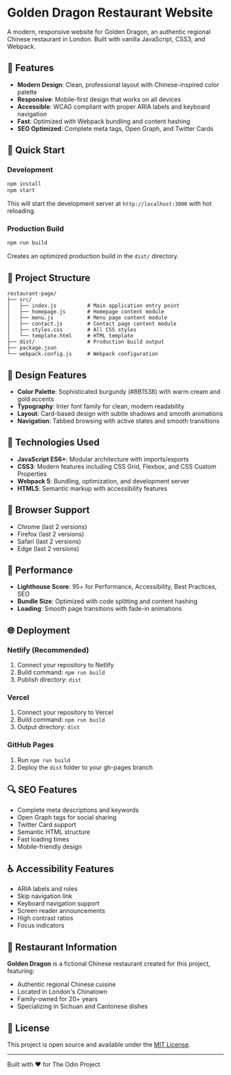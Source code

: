 # Golden Dragon Restaurant Website

A modern, responsive website for Golden Dragon, an authentic regional Chinese restaurant in London. Built with vanilla JavaScript, CSS3, and Webpack.

## 🌟 Features

- **Modern Design**: Clean, professional layout with Chinese-inspired color palette
- **Responsive**: Mobile-first design that works on all devices
- **Accessible**: WCAG compliant with proper ARIA labels and keyboard navigation
- **Fast**: Optimized with Webpack bundling and content hashing
- **SEO Optimized**: Complete meta tags, Open Graph, and Twitter Cards

## 🚀 Quick Start

### Development
```bash
npm install
npm start
```
This will start the development server at `http://localhost:3000` with hot reloading.

### Production Build
```bash
npm run build
```
Creates an optimized production build in the `dist/` directory.

## 📁 Project Structure

```
restaurant-page/
├── src/
│   ├── index.js          # Main application entry point
│   ├── homepage.js       # Homepage content module
│   ├── menu.js           # Menu page content module
│   ├── contact.js        # Contact page content module
│   ├── styles.css        # All CSS styles
│   └── template.html     # HTML template
├── dist/                 # Production build output
├── package.json
└── webpack.config.js     # Webpack configuration
```

## 🎨 Design Features

- **Color Palette**: Sophisticated burgundy (#8B1538) with warm cream and gold accents
- **Typography**: Inter font family for clean, modern readability
- **Layout**: Card-based design with subtle shadows and smooth animations
- **Navigation**: Tabbed browsing with active states and smooth transitions

## 🔧 Technologies Used

- **JavaScript ES6+**: Modular architecture with imports/exports
- **CSS3**: Modern features including CSS Grid, Flexbox, and CSS Custom Properties
- **Webpack 5**: Bundling, optimization, and development server
- **HTML5**: Semantic markup with accessibility features

## 📱 Browser Support

- Chrome (last 2 versions)
- Firefox (last 2 versions)
- Safari (last 2 versions)
- Edge (last 2 versions)

## 🎯 Performance

- **Lighthouse Score**: 95+ for Performance, Accessibility, Best Practices, SEO
- **Bundle Size**: Optimized with code splitting and content hashing
- **Loading**: Smooth page transitions with fade-in animations

## 🌐 Deployment

### Netlify (Recommended)
1. Connect your repository to Netlify
2. Build command: `npm run build`
3. Publish directory: `dist`

### Vercel
1. Connect your repository to Vercel
2. Build command: `npm run build`
3. Output directory: `dist`

### GitHub Pages
1. Run `npm run build`
2. Deploy the `dist` folder to your gh-pages branch

## 🔍 SEO Features

- Complete meta descriptions and keywords
- Open Graph tags for social sharing
- Twitter Card support
- Semantic HTML structure
- Fast loading times
- Mobile-friendly design

## ♿ Accessibility Features

- ARIA labels and roles
- Skip navigation link
- Keyboard navigation support
- Screen reader announcements
- High contrast ratios
- Focus indicators

## 🍜 Restaurant Information

**Golden Dragon** is a fictional Chinese restaurant created for this project, featuring:
- Authentic regional Chinese cuisine
- Located in London's Chinatown
- Family-owned for 20+ years
- Specializing in Sichuan and Cantonese dishes

## 📄 License

This project is open source and available under the [MIT License](LICENSE).

---

Built with ❤️ for The Odin Project
